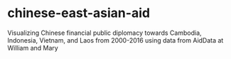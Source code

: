 # chinese-east-asian-aid
Visualizing Chinese financial public diplomacy towards Cambodia, Indonesia, Vietnam, and Laos from 2000-2016 using data from AidData at William and Mary
